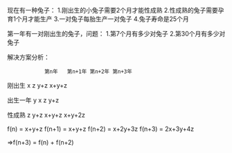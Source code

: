 现在有一种兔子：
1.刚出生的小兔子需要2个月才能性成熟
2.性成熟的兔子需要孕育1个月才能生产
3.一对兔子每胎生产一对兔子
4.兔子寿命是25个月

第一年有一对刚出生的兔子，问题：
1.第7个月有多少对兔子
2.第30个月有多少对兔子

解决方案分析：
                
                第n年   第n+1年 第n+2年 第n+3年

刚出生          x       z       y+z     x+y+z

出生一年        y       x       z       y+z

性成熟          z       y+z     x+y+z   x+y+2z

f(n) = x+y+z
f(n+1) = x+y+z
f(n+2) = x+2y+3z
f(n+3) = 2x+3y+4z

=>f(n+3) = f(n) + f(n+2)

